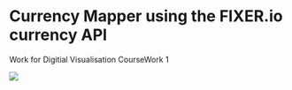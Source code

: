 # Currency Mapper using the FIXER.io currency API

Work for Digitial Visualisation CourseWork 1

![](currency_mapper/Examples/example.png)
